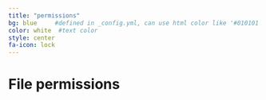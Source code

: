 ```yaml
---
title: "permissions"
bg: blue     #defined in _config.yml, can use html color like '#010101'
color: white  #text color
style: center
fa-icon: lock
---
```


# File permissions